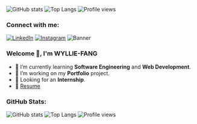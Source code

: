 ![GitHub stats](https://github-readme-stats.vercel.app/api?username=WYLLIE_FANG&show_icons=true&theme=radical)
![Top Langs](https://github-readme-stats.vercel.app/api/top-langs/?username=WYLLIE_FANG&layout=compact&theme=radical)
![Profile views](https://gpvc.arturio.dev/WYLLIE_FANG)

### Connect with me:
[![LinkedIn](https://img.shields.io/badge/-LinkedIn-blue?style=flat&logo=Linkedin&logoColor=white)](https://www.linkedin.com/in/wyllie-fang/)
[![Instagram](https://img.shields.io/badge/-Instagram-E4405F?style=flat&logo=Instagram&logoColor=white)](https://www.instagram.com/okwyllie/)
![Banner](URL_TO_YOUR_IMAGE)

### Welcome 👋, I'm WYLLIE-FANG

- 🌱 I’m currently learning **Software Engineering** and **Web Development**.
- 🔭 I’m working on my **Portfolio** project.
- 🌟 Looking for an **Internship**.
- 📝 [Resume](URL_TO_YOUR_RESUME)

### GitHub Stats:

![GitHub stats](https://github-readme-stats.vercel.app/api?username=YOUR_GITHUB_USERNAME&show_icons=true&theme=radical)
![Top Langs](https://github-readme-stats.vercel.app/api/top-langs/?username=WYLLIE-FANG&layout=compact&theme=radical)
![Profile views](https://gpvc.arturio.dev/WYLLIE-FANG)
